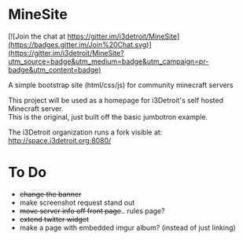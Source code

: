 # MineSite

[![Join the chat at https://gitter.im/i3detroit/MineSite](https://badges.gitter.im/Join%20Chat.svg)](https://gitter.im/i3detroit/MineSite?utm_source=badge&utm_medium=badge&utm_campaign=pr-badge&utm_content=badge)  
  
A simple bootstrap site (html/css/js) for community minecraft servers    
    
This project will be used as a homepage for i3Detroit's self hosted Minecraft server.  
This is the original, just built off the basic jumbotron example.  
  
The i3Detroit organization runs a fork visible at:  
http://space.i3detroit.org:8080/


To Do
=====
* ~~change the banner~~
* make screenshot request stand out  
* ~~move server info off front page~~.. rules page?  
* ~~extend twitter widget~~  
* make a page with embedded imgur album? (instead of just linking)

